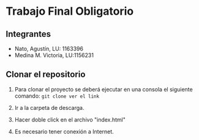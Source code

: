 # Trabajo Final Obligatorio

## Integrantes
* Nato, Agustín, LU: 1163396
* Medina M. Victoria, LU:1156231 

## Clonar el repositorio
1. Para clonar el proyecto se deberá ejecutar en una consola el siguiente comando:
``git clone ver el link``

2. Ir a la carpeta de descarga.
3. Hacer doble click en el archivo "index.html"
4. Es necesario tener conexión a Internet.